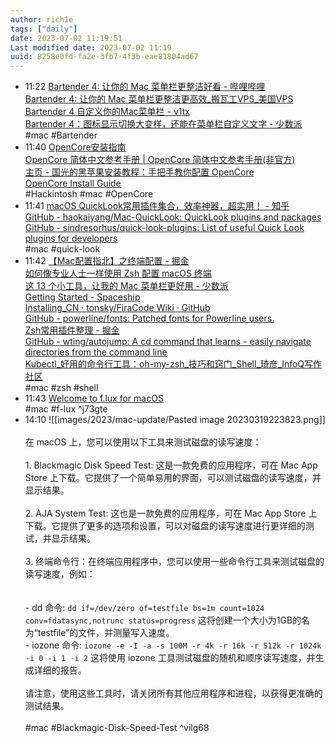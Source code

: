 ```yaml
---
author: rich1e
tags: ["daily"]
date: 2023-07-02 11:19:51
Last modified date: 2023-07-02 11:19
uuid: 8258e0fd-fa2e-3fb7-4f3b-eae81804ad67
---
```


- 11:22 [Bartender 4: 让你的 Mac 菜单栏更整洁好看 - 哔哩哔哩](https://www.bilibili.com/read/cv11430258)<br>[Bartender 4: 让你的 Mac 菜单栏更整洁更高效_搬瓦工VPS_美国VPS](https://www.wervps1.com/we/16450.html)<br>[Bartender 4 自定义你的Mac菜单栏 - v1tx](https://www.v1tx.com/post/bartender/)<br>[Bartender 4：图标显示切换大变样，还能在菜单栏自定义文字 - 少数派](https://sspai.com/post/63608)<br>#mac #Bartender
- 11:40 [OpenCore安装指南](https://sumingyd.github.io/OpenCore-Install-Guide/)<br>[OpenCore 简体中文参考手册 | OpenCore 简体中文参考手册(非官方)](https://oc.skk.moe/)<br>[主页 - 国光的黑苹果安装教程：手把手教你配置 OpenCore](https://apple.sqlsec.com/)<br>[OpenCore Install Guide](https://dortania.github.io/OpenCore-Install-Guide/)<br>#Hackintosh #mac #OpenCore
- 11:41 [macOS QuickLook常用插件集合，效率神器，超实用！ - 知乎](https://zhuanlan.zhihu.com/p/30690152)<br>[GitHub - haokaiyang/Mac-QuickLook: QuickLook plugins and packages](https://github.com/haokaiyang/Mac-QuickLook)<br>[GitHub - sindresorhus/quick-look-plugins: List of useful Quick Look plugins for developers](https://github.com/sindresorhus/quick-look-plugins)<br>#mac #quick-look
- 11:42 [【Mac配置指北】之终端配置 - 掘金](https://juejin.cn/post/6983697673257746440)<br>[如何像专业人士一样使用 Zsh 配置 macOS 终端](https://www.freecodecamp.org/chinese/news/how-to-configure-your-macos-terminal-with-zsh-like-a-pro/)<br>[这 13 个小工具，让我的 Mac 菜单栏更好用 - 少数派](https://sspai.com/post/56160)<br>[Getting Started - Spaceship](https://spaceship-prompt.sh/getting-started/)<br>[Installing_CN · tonsky/FiraCode Wiki · GitHub](https://github.com/tonsky/FiraCode/wiki/Installing_CN)<br>[GitHub - powerline/fonts: Patched fonts for Powerline users.](https://github.com/powerline/fonts)<br>[Zsh常用插件整理 - 掘金](https://juejin.cn/post/7110009485783433229#heading-8)<br>[GitHub - wting/autojump: A cd command that learns - easily navigate directories from the command line](https://github.com/wting/autojump)<br>[Kubectl_好用的命令行工具：oh-my-zsh_技巧和窍门_Shell_琦彦_InfoQ写作社区](https://xie.infoq.cn/article/aeaff02944a0fa2c32cf01f30)<br>#mac #zsh #shell
- 11:43 [Welcome to f.lux for macOS](https://justgetflux.com/news/pages/macquickstart/)<br>#mac #f-lux ^j73gte
- 14:10 ![[images/2023/mac-update/Pasted image 20230319223823.png]]<br><br>在 macOS 上，您可以使用以下工具来测试磁盘的读写速度：<br><br>1.  Blackmagic Disk Speed Test: 这是一款免费的应用程序，可在 Mac App Store 上下载。它提供了一个简单易用的界面，可以测试磁盘的读写速度，并显示结果。<br>    <br>2.  AJA System Test: 这也是一款免费的应用程序，可在 Mac App Store 上下载。它提供了更多的选项和设置，可以对磁盘的读写速度进行更详细的测试，并显示结果。<br>    <br>3.  终端命令行：在终端应用程序中，您可以使用一些命令行工具来测试磁盘的读写速度，例如：<br>    <br><br>-   dd 命令: `dd if=/dev/zero of=testfile bs=1m count=1024 conv=fdatasync,notrunc status=progress` 这将创建一个大小为1GB的名为“testfile”的文件，并测量写入速度。<br>-   iozone 命令: `iozone -e -I -a -s 100M -r 4k -r 16k -r 512k -r 1024k -i 0 -i 1 -i 2` 这将使用 iozone 工具测试磁盘的随机和顺序读写速度，并生成详细的报告。<br>    <br>请注意，使用这些工具时，请关闭所有其他应用程序和进程，以获得更准确的测试结果。<br><br>#mac #Blackmagic-Disk-Speed-Test ^vilg68